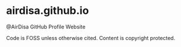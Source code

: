 airdisa.github.io
=================

@AirDisa GitHub Profile Website

Code is FOSS unless otherwise cited. Content is copyright protected.
